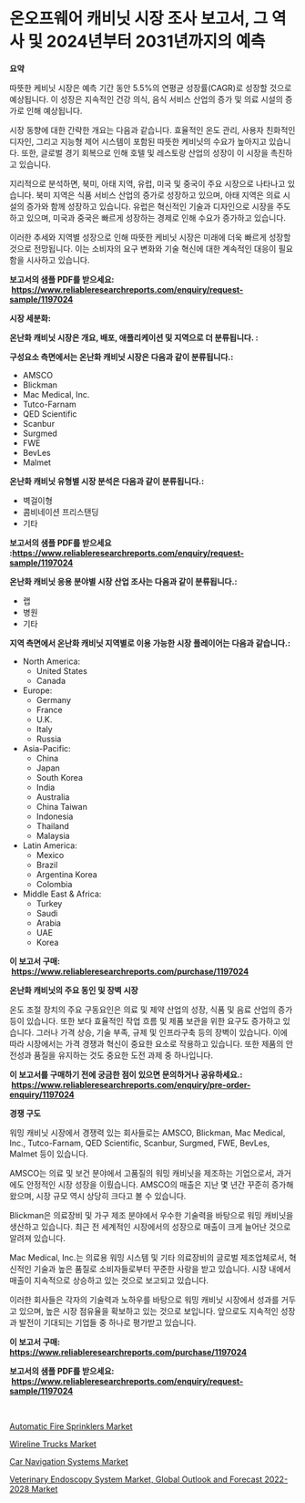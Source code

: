 <p><h1>온오프웨어 캐비닛 시장 조사 보고서, 그 역사 및 2024년부터 2031년까지의 예측</h1></p><p><strong>요약</strong></p>
<p><p>따뜻한 케비닛 시장은 예측 기간 동안 5.5%의 연평균 성장률(CAGR)로 성장할 것으로 예상됩니다. 이 성장은 지속적인 건강 의식, 음식 서비스 산업의 증가 및 의료 시설의 증가로 인해 예상됩니다.</p><p>시장 동향에 대한 간략한 개요는 다음과 같습니다. 효율적인 온도 관리, 사용자 친화적인 디자인, 그리고 지능형 제어 시스템이 포함된 따뜻한 케비닛의 수요가 높아지고 있습니다. 또한, 글로벌 경기 회복으로 인해 호텔 및 레스토랑 산업의 성장이 이 시장을 촉진하고 있습니다.</p><p>지리적으로 분석하면, 북미, 아태 지역, 유럽, 미국 및 중국이 주요 시장으로 나타나고 있습니다. 북미 지역은 식품 서비스 산업의 증가로 성장하고 있으며, 아태 지역은 의료 시설의 증가와 함께 성장하고 있습니다. 유럽은 혁신적인 기술과 디자인으로 시장을 주도하고 있으며, 미국과 중국은 빠르게 성장하는 경제로 인해 수요가 증가하고 있습니다.</p><p>이러한 추세와 지역별 성장으로 인해 따뜻한 케비닛 시장은 미래에 더욱 빠르게 성장할 것으로 전망됩니다. 이는 소비자의 요구 변화와 기술 혁신에 대한 계속적인 대응이 필요함을 시사하고 있습니다.</p></p>
<p><strong>보고서의 샘플 PDF를 받으세요: &nbsp;<a href="https://www.reliableresearchreports.com/enquiry/request-sample/1197024">https://www.reliableresearchreports.com/enquiry/request-sample/1197024</a></strong></p>
<p><strong>시장 세분화:</strong></p>
<p><strong> 온난화 캐비닛 시장은 개요, 배포, 애플리케이션 및 지역으로 더 분류됩니다. :</strong></p>
<p><strong>구성요소 측면에서는 온난화 캐비닛 시장은 다음과 같이 분류됩니다.:</strong></p>
<p><ul><li>AMSCO</li><li>Blickman</li><li>Mac Medical, Inc.</li><li>Tutco-Farnam</li><li>QED Scientific</li><li>Scanbur</li><li>Surgmed</li><li>FWE</li><li>BevLes</li><li>Malmet</li></ul></p>
<p><strong> 온난화 캐비닛 유형별 시장 분석은 다음과 같이 분류됩니다.:</strong></p>
<p><ul><li>벽걸이형</li><li>콤비네이션 프리스탠딩</li><li>기타</li></ul></p>
<p><strong>보고서의 샘플 PDF를 받으세요 :<a href="https://www.reliableresearchreports.com/enquiry/request-sample/1197024">https://www.reliableresearchreports.com/enquiry/request-sample/1197024</a></strong></p>
<p><strong> 온난화 캐비닛 응용 분야별 시장 산업 조사는 다음과 같이 분류됩니다.:</strong></p>
<p><ul><li>랩</li><li>병원</li><li>기타</li></ul></p>
<p><strong>지역 측면에서 온난화 캐비닛 지역별로 이용 가능한 시장 플레이어는 다음과 같습니다.:</strong></p>
<p><ul>
    <li>
        North America:
        <ul>
            <li>United States</li>
            <li>Canada</li>
        </ul>
    </li>
    <li>
        Europe:
        <ul>
            <li>Germany</li>
            <li>France</li>
            <li>U.K.</li>
            <li>Italy</li>
            <li>Russia</li>
        </ul>
    </li>
    <li>
        Asia-Pacific:
        <ul>
            <li>China</li>
            <li>Japan</li>
            <li>South Korea</li>
            <li>India</li>
            <li>Australia</li>
            <li>China Taiwan</li>
            <li>Indonesia</li>
            <li>Thailand</li>
            <li>Malaysia</li>
        </ul>
    </li>
    <li>
        Latin America:
        <ul>
            <li>Mexico</li>
            <li>Brazil</li>
            <li>Argentina Korea</li>
            <li>Colombia</li>
        </ul>
    </li>
    <li>
        Middle East & Africa:
        <ul>
            <li>Turkey</li>
            <li>Saudi</li>
            <li>Arabia</li>
            <li>UAE</li>
            <li>Korea</li>
        </ul>
    </li>
    </ul></p>
<p><strong>이 보고서 구매: &nbsp;<a href="https://www.reliableresearchreports.com/purchase/1197024">https://www.reliableresearchreports.com/purchase/1197024</a></strong></p>
<p><strong>온난화 캐비닛의 주요 동인 및 장벽 시장</strong></p>
<p><p>온도 조절 장치의 주요 구동요인은 의료 및 제약 산업의 성장, 식품 및 음료 산업의 증가 등이 있습니다. 또한 보다 효율적인 작업 흐름 및 제품 보관을 위한 요구도 증가하고 있습니다. 그러나 가격 상승, 기술 부족, 규제 및 인프라구축 등의 장벽이 있습니다. 이에 따라 시장에서는 가격 경쟁과 혁신이 중요한 요소로 작용하고 있습니다. 또한 제품의 안전성과 품질을 유지하는 것도 중요한 도전 과제 중 하나입니다.</p></p>
<p><strong>이 보고서를 구매하기 전에 궁금한 점이 있으면 문의하거나 공유하세요.: &nbsp;<a href="https://www.reliableresearchreports.com/enquiry/pre-order-enquiry/1197024">https://www.reliableresearchreports.com/enquiry/pre-order-enquiry/1197024</a></strong></p>
<p><strong>경쟁 구도</strong></p>
<p><p>워밍 캐비닛 시장에서 경쟁력 있는 회사들로는 AMSCO, Blickman, Mac Medical, Inc., Tutco-Farnam, QED Scientific, Scanbur, Surgmed, FWE, BevLes, Malmet 등이 있습니다.</p><p>AMSCO는 의료 및 보건 분야에서 고품질의 워밍 캐비닛을 제조하는 기업으로서, 과거에도 안정적인 시장 성장을 이뤘습니다. AMSCO의 매출은 지난 몇 년간 꾸준히 증가해 왔으며, 시장 규모 역시 상당히 크다고 볼 수 있습니다.</p><p>Blickman은 의료장비 및 가구 제조 분야에서 우수한 기술력을 바탕으로 워밍 캐비닛을 생산하고 있습니다. 최근 전 세계적인 시장에서의 성장으로 매출이 크게 늘어난 것으로 알려져 있습니다.</p><p>Mac Medical, Inc.는 의료용 워밍 시스템 및 기타 의료장비의 글로벌 제조업체로서, 혁신적인 기술과 높은 품질로 소비자들로부터 꾸준한 사랑을 받고 있습니다. 시장 내에서 매출이 지속적으로 상승하고 있는 것으로 보고되고 있습니다.</p><p>이러한 회사들은 각자의 기술력과 노하우를 바탕으로 워밍 캐비닛 시장에서 성과를 거두고 있으며, 높은 시장 점유율을 확보하고 있는 것으로 보입니다. 앞으로도 지속적인 성장과 발전이 기대되는 기업들 중 하나로 평가받고 있습니다.</p></p>
<p><strong>이 보고서 구매: &nbsp; <a href="https://www.reliableresearchreports.com/purchase/1197024">https://www.reliableresearchreports.com/purchase/1197024</a></strong></p>
<p><strong>보고서의 샘플 PDF를 받으세요: &nbsp;<a href="https://www.reliableresearchreports.com/enquiry/request-sample/1197024">https://www.reliableresearchreports.com/enquiry/request-sample/1197024</a></strong><strong></strong></p>
<p>&nbsp;</p>
<p><p><a href="https://skillful-vermicelli-b89.notion.site/Automatic-Fire-Sprinklers-Market-Size-Focuses-on-Market-Dynamics-In-Depth-Analysis-and-Future-Proje-94fadcf5498442a699f84b45fabbfcd4">Automatic Fire Sprinklers Market</a></p><p><a href="https://github.com/beatblasta/Market-Research-Report-List-2/blob/main/wireline-trucks-market.md">Wireline Trucks Market</a></p><p><a href="https://github.com/angelajermaine/Market-Research-Report-List-2/blob/main/car-navigation-systems-market.md">Car Navigation Systems Market</a></p><p><a href="https://view.publitas.com/reportprime-1/veterinary-endoscopy-system-market-global-outlook-and-forecast-2022-2028-market-size-growth-and-forecast-from-2023-2030/">Veterinary Endoscopy System Market, Global Outlook and Forecast 2022-2028 Market</a></p></p>